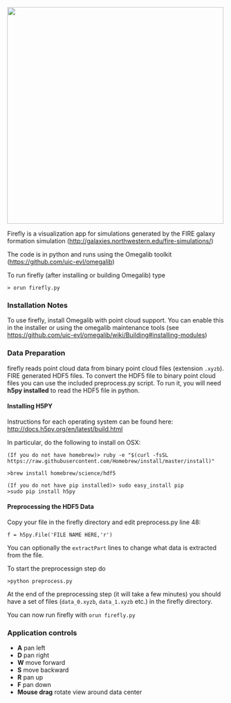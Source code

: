 <img src="http://febret.github.io/firefly/screenshot.png" width = 500/>

Firefly is a visualization app for simulations generated by the FIRE galaxy formation simulation (http://galaxies.northwestern.edu/fire-simulations/)

The code is in python and runs using the Omegalib toolkit (https://github.com/uic-evl/omegalib)

To run firefly (after installing or building Omegalib) type
```
> orun firefly.py
```

### Installation Notes ###
To use firefly, install Omegalib with point cloud support. You can enable this in the installer or using the omegalib maintenance tools (see https://github.com/uic-evl/omegalib/wiki/Building#installing-modules)

### Data Preparation ###
firefly reads point cloud data from binary point cloud files (extension `.xyzb`). FIRE generated HDF5 files. To convert the HDF5 file to binary point cloud files you can use the included preprocess.py script. To run it, you will need **h5py installed** to read the HDF5 file in python.

#### Installing H5PY ####
Instructions for each operating system can be found here: http://docs.h5py.org/en/latest/build.html

In particular, do the following to install on OSX:
```
(If you do not have homebrew)> ruby -e "$(curl -fsSL https://raw.githubusercontent.com/Homebrew/install/master/install)"

>brew install homebrew/science/hdf5

(If you do not have pip installed)> sudo easy_install pip
>sudo pip install h5py
```

#### Preprocessing the HDF5 Data ####
Copy your file in the firefly directory and edit preprocess.py line 48:
```
f = h5py.File('FILE NAME HERE,'r')
```
You can optionally the `extractPart` lines to change what data is extracted from the file. 

To start the preprocessign step do
```
>python preprocess.py
```
At the end of the preprocessing step (it will take a few minutes) you should have a set of files (`data_0.xyzb`, `data_1.xyzb` etc.) in the firefly directory. 

You can now run firefly with `orun firefly.py`

### Application controls ###
- **A** pan left
- **D** pan right
- **W** move forward
- **S** move backward
- **R** pan up
- **F** pan down
- **Mouse drag** rotate view around data center


